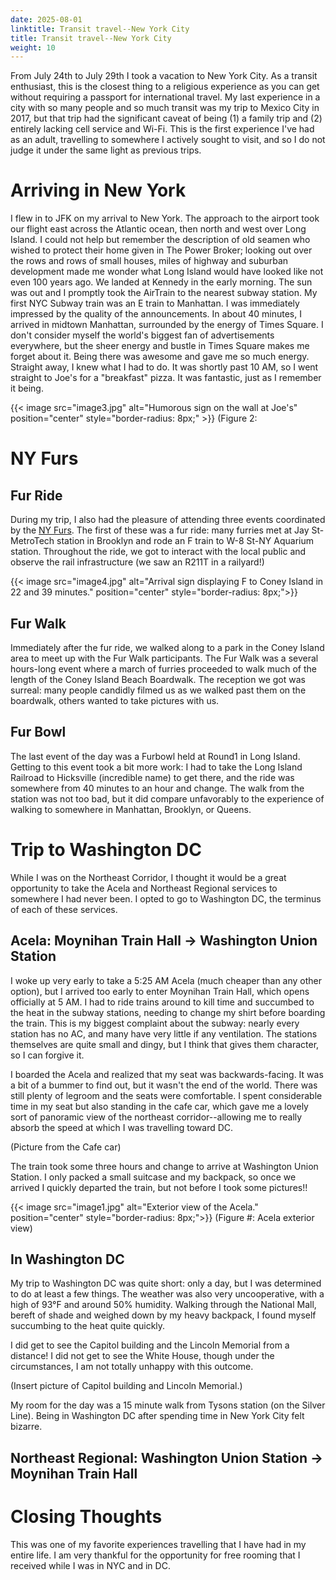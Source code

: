 ```yaml
---
date: 2025-08-01
linktitle: Transit travel--New York City
title: Transit travel--New York City
weight: 10
---
```

From July 24th to July 29th I took a vacation to New York City. As a transit
enthusiast, this is the closest thing to a religious experience as you can get
without requiring a passport for international travel. My last experience in a 
city with so many people and so much transit was my trip to Mexico City in 2017,
but that trip had the significant caveat of being (1) a family trip and (2) 
entirely lacking cell service and Wi-Fi. This is the first experience I've had
as an adult, travelling to somewhere I actively sought to visit, and so I do not
judge it under the same light as previous trips.

# Arriving in New York
I flew in to JFK on my arrival to New York. The approach to the airport took 
our flight east across the Atlantic ocean, then north and west over Long Island.
I could not help but remember the description of old seamen who wished to protect
their home given in The Power Broker; looking out over the rows and rows of small 
houses, miles of highway and suburban development made me wonder what Long Island 
would have looked like not even 100 years ago. We landed at Kennedy in the early
morning. The sun was out and I promptly took the AirTrain to the nearest subway
station. My first NYC Subway train was an E train to Manhattan. I was immediately
impressed by the quality of the announcements. In about 40 minutes, I arrived in
midtown Manhattan, surrounded by the energy of Times Square. I don't consider myself
the world's biggest fan of advertisements everywhere, but the sheer energy and 
bustle in Times Square makes me forget about it. Being there was awesome and gave
me so much energy. Straight away, I knew what I had to do. It was shortly past 10 AM,
so I went straight to Joe's for a "breakfast" pizza. It was fantastic, just as I
remember it being. 

{{< image src="image3.jpg" alt="Humorous sign on the wall at Joe's" position="center"
style="border-radius: 8px;" >}}
(Figure 2: 

# NY Furs 
## Fur Ride
During my trip, I also had the pleasure of attending three events coordinated 
by the [NY Furs](https://nyfurs.org/). The first of these was a fur ride: many 
furries met at Jay St-MetroTech station in Brooklyn and rode an F train to
W-8 St-NY Aquarium station. Throughout the ride, we got to interact with
the local public and observe the rail infrastructure (we saw an R211T in a railyard!)

{{< image src="image4.jpg" alt="Arrival sign displaying F to Coney Island in 22 and 39 minutes." 
position="center" style="border-radius: 8px;">}}

## Fur Walk
Immediately after the fur ride, we walked along to a park in the Coney Island area to 
meet up with the Fur Walk participants. 
The Fur Walk was a several hours-long event where a march of furries proceeded
to walk much of the length of the Coney Island Beach Boardwalk. The reception 
we got was surreal: many people candidly filmed us as we walked past them on 
the boardwalk, others wanted to take pictures with us. 

## Fur Bowl
The last event of the day was a Furbowl held at Round1 in Long Island. Getting to
this event took a bit more work: I had to take the Long Island Railroad to Hicksville
(incredible name) to get there, and the ride was somewhere from 40 minutes to an 
hour and change. The walk from the station was not too bad, but it did compare 
unfavorably to the experience of walking to somewhere in Manhattan, Brooklyn, or 
Queens. 

# Trip to Washington DC
While I was on the Northeast Corridor, I thought it would be a great opportunity
to take the Acela and Northeast Regional services to somewhere I had never been.
I opted to go to Washington DC, the terminus of each of these services. 

## Acela: Moynihan Train Hall -> Washington Union Station
I woke up very early to take a 5:25 AM Acela (much cheaper than any other option), but I arrived
too early to enter Moynihan Train Hall, which opens officially at 5 AM. I had to ride
trains around to kill time and succumbed to the heat in the subway stations, needing
to change my shirt before boarding the train. This is my biggest complaint about the
subway: nearly every station has no AC, and many have very little if any ventilation.
The stations themselves are quite small and dingy, but I think that gives them 
character, so I can forgive it. 

I boarded the Acela and realized that my seat was backwards-facing. It was a bit of a 
bummer to find out, but it wasn't the end of the world. There was still plenty of 
legroom and the seats were comfortable. I spent considerable time in my seat but also
standing in the cafe car, which gave me a lovely sort of panoramic view of the 
northeast corridor--allowing me to really absorb the speed at which I was travelling 
toward DC.

(Picture from the Cafe car)

The train took some three hours and change to arrive at Washington Union Station. 
I only packed a small suitcase and my backpack, so once we arrived I quickly departed
the train, but not before I took some pictures!!

{{< image src="image1.jpg" alt="Exterior view of the Acela." position="center" 
style="border-radius: 8px;">}}
(Figure #: Acela exterior view)

## In Washington DC
My trip to Washington DC was quite short: only a day, but I was determined to do at 
least a few things. The weather was also very uncooperative, with a high of 93°F and 
around 50% humidity. Walking through the National Mall, bereft of shade and weighed
down by my heavy backpack, I found myself succumbing to the heat quite quickly.

I did get to see the Capitol building and the Lincoln Memorial from a distance! 
I did not get to see the White House, though under the circumstances, I am not 
totally unhappy with this outcome. 

(Insert picture of Capitol building and Lincoln Memorial.)

My room for the day was a 15 minute walk from Tysons station (on the Silver Line).
Being in Washington DC after spending time in New York City felt bizarre.

## Northeast Regional: Washington Union Station -> Moynihan Train Hall

# Closing Thoughts 
This was one of my favorite experiences travelling that I have had in my entire
life. I am very thankful for the opportunity for free rooming that I received 
while I was in NYC and in DC.
